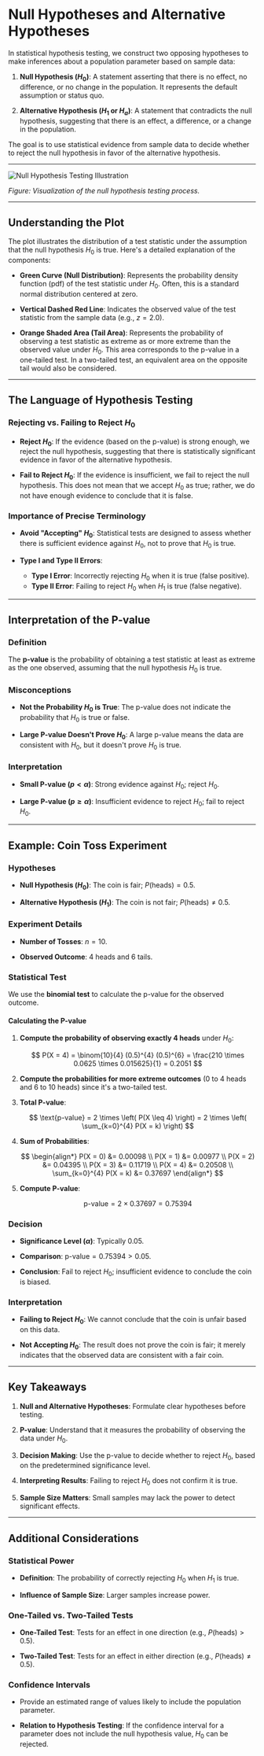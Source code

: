 # Null Hypotheses and Alternative Hypotheses

In statistical hypothesis testing, we construct two opposing hypotheses to make inferences about a population parameter based on sample data:

1. **Null Hypothesis ($H_0$)**: A statement asserting that there is no effect, no difference, or no change in the population. It represents the default assumption or status quo.

2. **Alternative Hypothesis ($H_1$ or $H_a$)**: A statement that contradicts the null hypothesis, suggesting that there is an effect, a difference, or a change in the population.

The goal is to use statistical evidence from sample data to decide whether to reject the null hypothesis in favor of the alternative hypothesis.

---

![Null Hypothesis Testing Illustration](https://github.com/djeada/Statistics-Notes/assets/37275728/d45fdb61-9d6f-4adf-a54b-4106382d2087)

*Figure: Visualization of the null hypothesis testing process.*

---

## Understanding the Plot

The plot illustrates the distribution of a test statistic under the assumption that the null hypothesis $H_0$ is true. Here's a detailed explanation of the components:

- **Green Curve (Null Distribution)**: Represents the probability density function (pdf) of the test statistic under $H_0$. Often, this is a standard normal distribution centered at zero.

- **Vertical Dashed Red Line**: Indicates the observed value of the test statistic from the sample data (e.g., $z = 2.0$).

- **Orange Shaded Area (Tail Area)**: Represents the probability of observing a test statistic as extreme as or more extreme than the observed value under $H_0$. This area corresponds to the p-value in a one-tailed test. In a two-tailed test, an equivalent area on the opposite tail would also be considered.

---

## The Language of Hypothesis Testing

### Rejecting vs. Failing to Reject $H_0$

- **Reject $H_0$**: If the evidence (based on the p-value) is strong enough, we reject the null hypothesis, suggesting that there is statistically significant evidence in favor of the alternative hypothesis.

- **Fail to Reject $H_0$**: If the evidence is insufficient, we fail to reject the null hypothesis. This does not mean that we accept $H_0$ as true; rather, we do not have enough evidence to conclude that it is false.

### Importance of Precise Terminology

- **Avoid "Accepting" $H_0$**: Statistical tests are designed to assess whether there is sufficient evidence against $H_0$, not to prove that $H_0$ is true.

- **Type I and Type II Errors**:
  - **Type I Error**: Incorrectly rejecting $H_0$ when it is true (false positive).
  - **Type II Error**: Failing to reject $H_0$ when $H_1$ is true (false negative).

---

## Interpretation of the P-value

### Definition

The **p-value** is the probability of obtaining a test statistic at least as extreme as the one observed, assuming that the null hypothesis $H_0$ is true.

### Misconceptions

- **Not the Probability $H_0$ is True**: The p-value does not indicate the probability that $H_0$ is true or false.

- **Large P-value Doesn't Prove $H_0$**: A large p-value means the data are consistent with $H_0$, but it doesn't prove $H_0$ is true.

### Interpretation

- **Small P-value ($p < \alpha$)**: Strong evidence against $H_0$; reject $H_0$.

- **Large P-value ($p \geq \alpha$)**: Insufficient evidence to reject $H_0$; fail to reject $H_0$.

---

## Example: Coin Toss Experiment

### Hypotheses

- **Null Hypothesis ($H_0$)**: The coin is fair; $P(\text{heads}) = 0.5$.

- **Alternative Hypothesis ($H_1$)**: The coin is not fair; $P(\text{heads}) \neq 0.5$.

### Experiment Details

- **Number of Tosses**: $n = 10$.

- **Observed Outcome**: 4 heads and 6 tails.

### Statistical Test

We use the **binomial test** to calculate the p-value for the observed outcome.

#### Calculating the P-value

1. **Compute the probability of observing exactly 4 heads** under $H_0$:

   $$
   P(X = 4) = \binom{10}{4} (0.5)^{4} (0.5)^{6} = \frac{210 \times 0.0625 \times 0.015625}{1} = 0.2051
   $$

2. **Compute the probabilities for more extreme outcomes** (0 to 4 heads and 6 to 10 heads) since it's a two-tailed test.

3. **Total P-value**:

   $$
   \text{p-value} = 2 \times \left( P(X \leq 4) \right) = 2 \times \left( \sum_{k=0}^{4} P(X = k) \right)
   $$

4. **Sum of Probabilities**:

   $$
   \begin{align*}
   P(X = 0) &= 0.00098 \\
   P(X = 1) &= 0.00977 \\
   P(X = 2) &= 0.04395 \\
   P(X = 3) &= 0.11719 \\
   P(X = 4) &= 0.20508 \\
   \sum_{k=0}^{4} P(X = k) &= 0.37697
   \end{align*}
   $$

5. **Compute P-value**:

   $$
   \text{p-value} = 2 \times 0.37697 = 0.75394
   $$

### Decision

- **Significance Level ($\alpha$)**: Typically 0.05.

- **Comparison**: $\text{p-value} = 0.75394 > 0.05$.

- **Conclusion**: Fail to reject $H_0$; insufficient evidence to conclude the coin is biased.

### Interpretation

- **Failing to Reject $H_0$**: We cannot conclude that the coin is unfair based on this data.

- **Not Accepting $H_0$**: The result does not prove the coin is fair; it merely indicates that the observed data are consistent with a fair coin.

---

## Key Takeaways

1. **Null and Alternative Hypotheses**: Formulate clear hypotheses before testing.

2. **P-value**: Understand that it measures the probability of observing the data under $H_0$.

3. **Decision Making**: Use the p-value to decide whether to reject $H_0$, based on the predetermined significance level.

4. **Interpreting Results**: Failing to reject $H_0$ does not confirm it is true.

5. **Sample Size Matters**: Small samples may lack the power to detect significant effects.

---

## Additional Considerations

### Statistical Power

- **Definition**: The probability of correctly rejecting $H_0$ when $H_1$ is true.

- **Influence of Sample Size**: Larger samples increase power.

### One-Tailed vs. Two-Tailed Tests

- **One-Tailed Test**: Tests for an effect in one direction (e.g., $P(\text{heads}) > 0.5$).

- **Two-Tailed Test**: Tests for an effect in either direction (e.g., $P(\text{heads}) \neq 0.5$).

### Confidence Intervals

- Provide an estimated range of values likely to include the population parameter.

- **Relation to Hypothesis Testing**: If the confidence interval for a parameter does not include the null hypothesis value, $H_0$ can be rejected.

